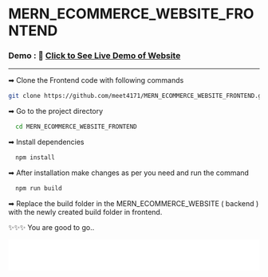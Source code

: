 

 # MERN_ECOMMERCE_WEBSITE_FRONTEND  
### Demo :  🔗 [Click to See Live Demo of Website](https://mern-ecommerce-website-kq9d52a6w-meet-jadavs-projects.vercel.app/)  
<hr>
➡ Clone the Frontend code with following commands

```bash
git clone https://github.com/meet4171/MERN_ECOMMERCE_WEBSITE_FRONTEND.git
  ```

➡ Go to the project directory

```bash
  cd MERN_ECOMMERCE_WEBSITE_FRONTEND
```  

➡ Install dependencies

```bash
  npm install
```

➡ After installation make changes as per you need and run the command

```bash
  npm run build
```

➡ Replace the build folder in the MERN_ECOMMERCE_WEBSITE ( backend ) with the newly created build folder in frontend.

✨✨✨ You are good to go..

![image](https://github.com/meet4171/README/blob/main/assets/gifs/marquee.svg)
